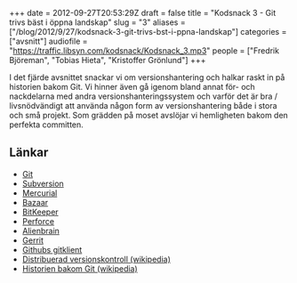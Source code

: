 +++
date = 2012-09-27T20:53:29Z
draft = false
title = "Kodsnack 3 - Git trivs bäst i öppna landskap"
slug = "3"
aliases = ["/blog/2012/9/27/kodsnack-3-git-trivs-bst-i-ppna-landskap"]
categories = ["avsnitt"]
audiofile = "https://traffic.libsyn.com/kodsnack/Kodsnack_3.mp3"
people = ["Fredrik Björeman", "Tobias Hieta", "Kristoffer Grönlund"]
+++

I det fjärde avsnittet snackar vi om versionshantering och halkar raskt in på historien bakom Git. Vi hinner även gå igenom bland annat för- och nackdelarna med andra versionshanteringssystem och varför det är bra / livsnödvändigt att använda någon form av versionshantering både i stora och små projekt. Som grädden på moset avslöjar vi hemligheten bakom den perfekta committen.

## Länkar ##

* [Git](http://git-scm.com/)
* [Subversion](http://subversion.apache.org/)
* [Mercurial](http://mercurial.selenic.com/)
* [Bazaar](http://bazaar.canonical.com/en/)
* [BitKeeper](http://www.bitkeeper.com/)
* [Perforce](http://www.perforce.com/)
* [Alienbrain](http://www.alienbrain.com/)
* [Gerrit](https://code.google.com/p/gerrit/)
* [Githubs gitklient](http://mac.github.com/)
* [Distribuerad versionskontroll (wikipedia)](https://en.wikipedia.org/wiki/Distributed_revision_control)
* [Historien bakom Git (wikipedia)](https://en.wikipedia.org/wiki/Git_)

